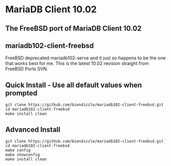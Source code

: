 # MariaDB Client 10.02
## The FreeBSD port of MariaDB Client 10.02
## mariadb102-client-freebsd

FreeBSD deprecated mariadb102-serve and it just so happens to be the one that works best for me. This is the latest 10.02 revision straight from FreeBSD Ports SVN.

## Quick Install - Use all default values when prompted
```
git clone https://github.com/biondizzle/mariadb102-client-freebsd.git
cd mariadb102-client-freebsd
make install clean
```

## Advanced Install
```
git clone https://github.com/biondizzle/mariadb102-client-freebsd.git
cd mariadb102-client-freebsd
make config
make showconfig
make install clean
```

